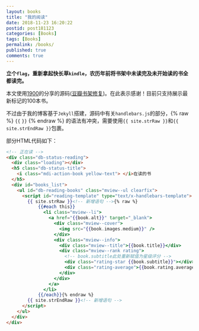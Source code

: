 ```yaml
---
layout: books
title: "我的阅读"
date: 2018-11-23 16:20:22
postid: post181123
categories: [Books]
tags: [Books]
permalink: /books/
published: true
comments: true
---
```


**立个`flag`，重新拿起快长草`kindle`，农历年前将书架中未读完及未开始读的书全都读完。**

本文使用[1900](http://1900.live/)的分享的源码([豆瓣书架修复](http://1900.live/dou-ban-shu-jia-xiu-fu/))。在此表示感谢！目前只支持展示最新标记的100本书。

不过由于我的博客基于`Jekyll`搭建，源码中有关`handlebars.js`的部分，{% raw %} `{{` `}}` {% endraw %} 的语法有冲突，需要使用`{{ site.strRaw }}`和`{{ site.strEndRaw }}`包裹。



<!--more-->

部分HTML代码如下：

```html
<!-- 正在读 -->
<div class="db-status-reading">
  <div class="loading"></div>
  <h5 class="db-status-title">
    <i class="mdi-action-book yellow-text"> </i>在读的书
  </h5>
  <div id="books_list">
    <ul id="db-reading-books" class="mview--ul clearfix">
      <script id="reading-template" type="text/x-handlebars-template">
        {{ site.strRaw }}<!-- 新增语句 -->{% raw %}
            {{#each this}}
              <li class="mview--li">
                <a href="{{book.alt}}" target="_blank">
                  <div class="mview--cover">
                    <img src="{{book.images.medium}}" />
                  </div>
                  <div class="mview--info">
                    <div class="mview--title">{{book.title}}</div>
                    <div class="mview--rank rating">
                      <!-- book.subtitle此处重新赋值为星级评分 -->
                      <div class="rating-star {{book.subtitle}}"></div>
                      <div class="rating-average">{{book.rating.average}}</div>
                    </div>
                  </div>
                </a>
              </li>
            {{/each}}{% endraw %}
        {{ site.strEndRaw }}<!-- 新增语句 -->
      </script>
    </ul>
  </div>
</div>
```
